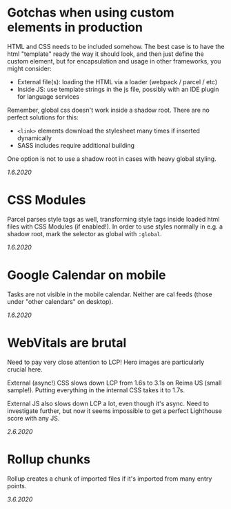 # Gotchas when using custom elements in production

HTML and CSS needs to be included somehow. The best case is to have the html "template" ready the way it should look, and then just define the custom element, but for encapsulation and usage in other frameworks, you might consider:

- External file(s): loading the HTML via a loader (webpack / parcel / etc)
- Inside JS: use template strings in the js file, possibly with an IDE plugin for language services

Remember, global css doesn't work inside a shadow root. There are no perfect solutions for this:

- `<link>` elements download the stylesheet many times if inserted dynamically
- SASS includes require additional building

One option is not to use a shadow root in cases with heavy global styling.

*1.6.2020*

# CSS Modules

Parcel parses style tags as well, transforming style tags inside loaded html files with CSS Modules (if enabled!). In order to use styles normally in e.g. a shadow root, mark the selector as global with `:global`.

*1.6.2020*

# Google Calendar on mobile

Tasks are not visible in the mobile calendar. Neither are cal feeds (those under "other calendars" on desktop).

*1.6.2020*

# WebVitals are brutal

Need to pay very close attention to LCP! Hero images are particularly crucial here.

External (async!) CSS slows down LCP from 1.6s to 3.1s on Reima US (small sample!). Putting everything in the internal CSS takes it to 1.7s.

External JS also slows down LCP a lot, even though it's async. Need to investigate further, but now it seems impossible to get a perfect Lighthouse score with any JS.

*2.6.2020*

# Rollup chunks

Rollup creates a chunk of imported files if it's imported from many entry points.

*3.6.2020*